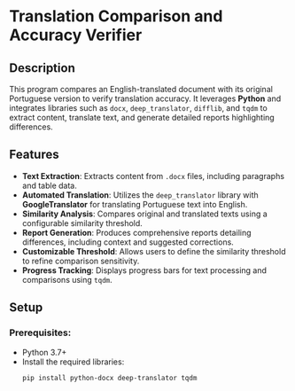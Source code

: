 # Translation Comparison and Accuracy Verifier

## Description
This program compares an English-translated document with its original Portuguese version to verify translation accuracy. It leverages **Python** and integrates libraries such as `docx`, `deep_translator`, `difflib`, and `tqdm` to extract content, translate text, and generate detailed reports highlighting differences.

## Features
- **Text Extraction**: Extracts content from `.docx` files, including paragraphs and table data.
- **Automated Translation**: Utilizes the `deep_translator` library with **GoogleTranslator** for translating Portuguese text into English.
- **Similarity Analysis**: Compares original and translated texts using a configurable similarity threshold.
- **Report Generation**: Produces comprehensive reports detailing differences, including context and suggested corrections.
- **Customizable Threshold**: Allows users to define the similarity threshold to refine comparison sensitivity.
- **Progress Tracking**: Displays progress bars for text processing and comparisons using `tqdm`.

## Setup
### Prerequisites:
- Python 3.7+
- Install the required libraries:
  ```bash
  pip install python-docx deep-translator tqdm

